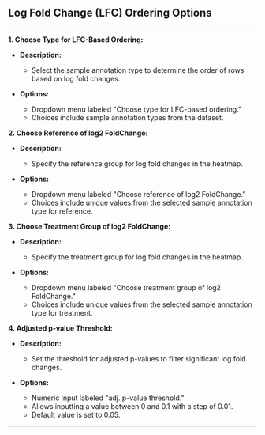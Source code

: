 ## Log Fold Change (LFC) Ordering Options

***
**1. Choose Type for LFC-Based Ordering:**

- **Description:**
  - Select the sample annotation type to determine the order of rows based on log fold changes.

- **Options:**
  - Dropdown menu labeled "Choose type for LFC-based ordering."
  - Choices include sample annotation types from the dataset.

**2. Choose Reference of log2 FoldChange:**

- **Description:**
  - Specify the reference group for log fold changes in the heatmap.

- **Options:**
  - Dropdown menu labeled "Choose reference of log2 FoldChange."
  - Choices include unique values from the selected sample annotation type for reference.

**3. Choose Treatment Group of log2 FoldChange:**

- **Description:**
  - Specify the treatment group for log fold changes in the heatmap.

- **Options:**
  - Dropdown menu labeled "Choose treatment group of log2 FoldChange."
  - Choices include unique values from the selected sample annotation type for treatment.

**4. Adjusted p-value Threshold:**

- **Description:**
  - Set the threshold for adjusted p-values to filter significant log fold changes.

- **Options:**
  - Numeric input labeled "adj. p-value threshold."
  - Allows inputting a value between 0 and 0.1 with a step of 0.01.
  - Default value is set to 0.05.

***

